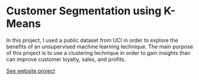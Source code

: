 # Customer Segmentation using K-Means
In this project, I used a public dataset from UCI in order to explore the benefits of an unsupervised machine learning technique. 
The main purpose of this project is to use a clustering technique in order to gain insights than can improve customer loyalty, sales, and profits.

[See website project](https://saulventura.github.io/K-means/)
